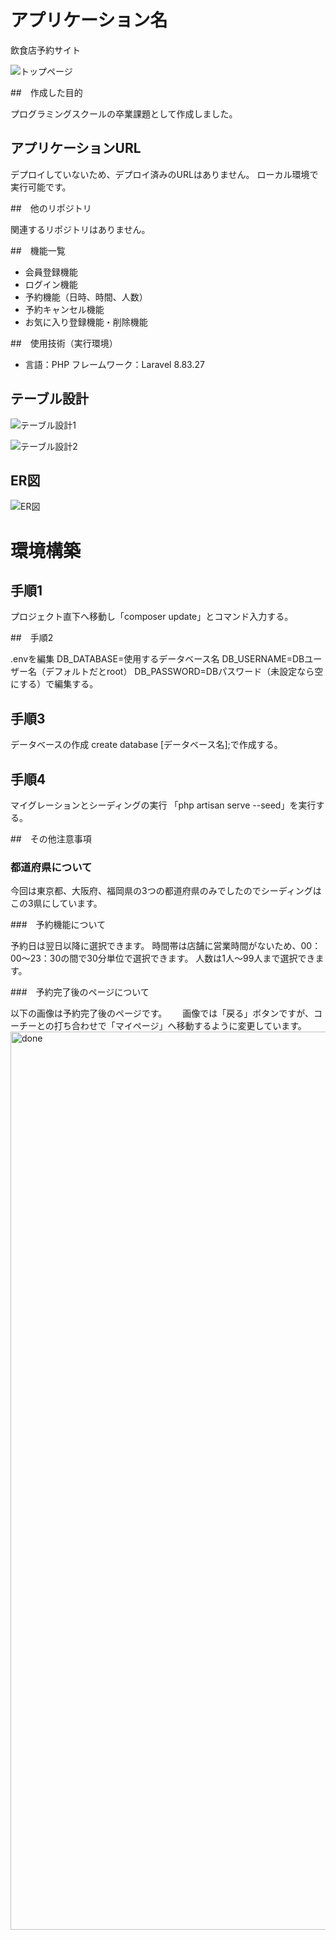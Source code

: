 # アプリケーション名

飲食店予約サイト

![トップページ](https://github.com/piyotaro3/RESE/assets/121168107/248a8060-3443-4433-a7a5-be7ee396cc6d)

##　作成した目的

プログラミングスクールの卒業課題として作成しました。

## アプリケーションURL

デプロイしていないため、デプロイ済みのURLはありません。
ローカル環境で実行可能です。

##　他のリポジトリ

関連するリポジトリはありません。

##　機能一覧

- 会員登録機能
- ログイン機能
- 予約機能（日時、時間、人数）
- 予約キャンセル機能
- お気に入り登録機能・削除機能

##　使用技術（実行環境）

- 言語：PHP フレームワーク：Laravel 8.83.27

## テーブル設計

![テーブル設計1](https://github.com/piyotaro3/RESE/assets/121168107/a51f47e9-f608-41f4-803a-1865fbb2c2c4)

![テーブル設計2](https://github.com/piyotaro3/RESE/assets/121168107/29609d64-b756-41cb-aac9-f64b7f332db7)

## ER図

![ER図](https://github.com/piyotaro3/RESE/assets/121168107/ef4c5977-0a7d-45d3-9df7-2e253506cca0)

# 環境構築

## 手順1

プロジェクト直下へ移動し「composer update」とコマンド入力する。

##　手順2

.envを編集
DB_DATABASE=使用するデータベース名
DB_USERNAME=DBユーザー名（デフォルトだとroot）
DB_PASSWORD=DBパスワード（未設定なら空にする）で編集する。

## 手順3

データベースの作成
create database [データベース名];で作成する。

## 手順4

マイグレーションとシーディングの実行
「php artisan serve --seed」を実行する。

##　その他注意事項

### 都道府県について

今回は東京都、大阪府、福岡県の3つの都道府県のみでしたのでシーディングはこの3県にしています。

###　予約機能について

予約日は翌日以降に選択できます。
時間帯は店舗に営業時間がないため、00：00～23：30の間で30分単位で選択できます。
人数は1人～99人まで選択できます。

###　予約完了後のページについて

以下の画像は予約完了後のページです。　　
画像では「戻る」ボタンですが、コーチーとの打ち合わせで「マイページ」へ移動するように変更しています。
<img width="1437" alt="done" src="https://github.com/piyotaro3/RESE/assets/121168107/53e99103-c51f-4c3d-ac95-8395ee810e97">
